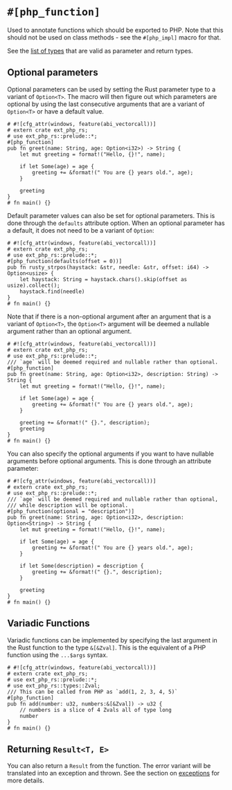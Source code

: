 # `#[php_function]`

Used to annotate functions which should be exported to PHP. Note that this
should not be used on class methods - see the `#[php_impl]` macro for that.

See the [list of types](../types/index.md) that are valid as parameter and
return types.

## Optional parameters

Optional parameters can be used by setting the Rust parameter type to a variant
of `Option<T>`. The macro will then figure out which parameters are optional by
using the last consecutive arguments that are a variant of `Option<T>` or have a
default value.

```rust,no_run
# #![cfg_attr(windows, feature(abi_vectorcall))]
# extern crate ext_php_rs;
# use ext_php_rs::prelude::*;
#[php_function]
pub fn greet(name: String, age: Option<i32>) -> String {
    let mut greeting = format!("Hello, {}!", name);

    if let Some(age) = age {
        greeting += &format!(" You are {} years old.", age);
    }

    greeting
}
# fn main() {}
```

Default parameter values can also be set for optional parameters. This is done
through the `defaults` attribute option. When an optional parameter has a
default, it does not need to be a variant of `Option`:

```rust,no_run
# #![cfg_attr(windows, feature(abi_vectorcall))]
# extern crate ext_php_rs;
# use ext_php_rs::prelude::*;
#[php_function(defaults(offset = 0))]
pub fn rusty_strpos(haystack: &str, needle: &str, offset: i64) -> Option<usize> {
    let haystack: String = haystack.chars().skip(offset as usize).collect();
    haystack.find(needle)
}
# fn main() {}
```

Note that if there is a non-optional argument after an argument that is a
variant of `Option<T>`, the `Option<T>` argument will be deemed a nullable
argument rather than an optional argument.

```rust,no_run
# #![cfg_attr(windows, feature(abi_vectorcall))]
# extern crate ext_php_rs;
# use ext_php_rs::prelude::*;
/// `age` will be deemed required and nullable rather than optional.
#[php_function]
pub fn greet(name: String, age: Option<i32>, description: String) -> String {
    let mut greeting = format!("Hello, {}!", name);

    if let Some(age) = age {
        greeting += &format!(" You are {} years old.", age);
    }

    greeting += &format!(" {}.", description);
    greeting
}
# fn main() {}
```

You can also specify the optional arguments if you want to have nullable
arguments before optional arguments. This is done through an attribute
parameter:

```rust,no_run
# #![cfg_attr(windows, feature(abi_vectorcall))]
# extern crate ext_php_rs;
# use ext_php_rs::prelude::*;
/// `age` will be deemed required and nullable rather than optional,
/// while description will be optional.
#[php_function(optional = "description")]
pub fn greet(name: String, age: Option<i32>, description: Option<String>) -> String {
    let mut greeting = format!("Hello, {}!", name);

    if let Some(age) = age {
        greeting += &format!(" You are {} years old.", age);
    }

    if let Some(description) = description {
        greeting += &format!(" {}.", description);
    }

    greeting
}
# fn main() {}
```

## Variadic Functions

Variadic functions can be implemented by specifying the last argument in the Rust
function to the type `&[&Zval]`. This is the equivalent of a PHP function using
the `...$args` syntax.

```rust,no_run
# #![cfg_attr(windows, feature(abi_vectorcall))]
# extern crate ext_php_rs;
# use ext_php_rs::prelude::*;
# use ext_php_rs::types::Zval;
/// This can be called from PHP as `add(1, 2, 3, 4, 5)`
#[php_function]
pub fn add(number: u32, numbers:&[&Zval]) -> u32 {
    // numbers is a slice of 4 Zvals all of type long
    number
}
# fn main() {}
```

## Returning `Result<T, E>`

You can also return a `Result` from the function. The error variant will be
translated into an exception and thrown. See the section on
[exceptions](../exceptions.md) for more details.
